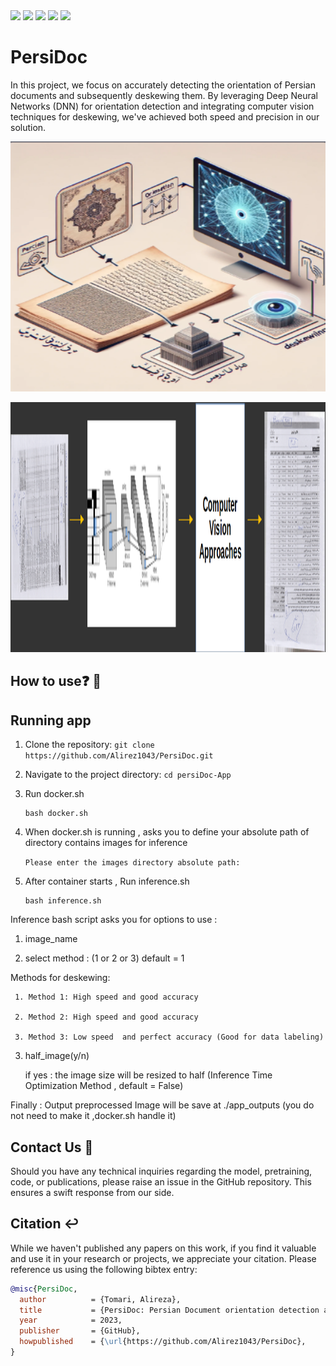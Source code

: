 <span align="center">
    <a href="https://www.tensorflow.org/"><img src="https://img.shields.io/static/v1?label=TensorFlow&message=Official&color=FF6F00&logo=tensorflow"></a>
    <a href="https://pytorch.org/"><img src="https://img.shields.io/static/v1?label=PyTorch&message=Official&color=EE4C2C&logo=pytorch"></a>
    <a href="https://www.tensorflow.org/tfx/guide/serving"><img src="https://img.shields.io/static/v1?label=TensorFlow%20Serving&message=Official&color=FF6F00&logo=tensorflow"></a>
    <a href="https://www.docker.com/"><img src="https://img.shields.io/static/v1?label=Docker&message=Official&color=2496ED&logo=docker"></a>
    <a href="https://flask.palletsprojects.com/en/2.1.x/"><img src="https://img.shields.io/static/v1?label=Flask&message=Official&color=000000&logo=flask"></a>
</span>

# PersiDoc
In this project, we focus on accurately detecting the orientation of Persian documents and subsequently deskewing them. By leveraging Deep Neural Networks (DNN) for orientation detection and integrating computer vision techniques for deskewing, we've achieved both speed and precision in our solution.
<p align="center">
  <img src="https://github.com/Alirez1043/PersiDoc/blob/main/images/Screenshot%20from%202023-11-01%2000-49-44.png" alt="" width="600" height="400">
</p>



<p align="center">
  <img src="https://github.com/Alirez1043/PersiDoc/blob/main/images/Screenshot%20from%202023-11-01%2001-28-00.png" alt="" width="1000" height="400">
</p>


## How to use❓ 🚀

## Running app
1. Clone the repository: `git clone https://github.com/Alirez1043/PersiDoc.git`
2. Navigate to the project directory: `cd persiDoc-App`
3. Run docker.sh
   
   ```
   bash docker.sh
4. When docker.sh is running , asks you to define your absolute path of directory contains images for inference
   
    `Please enter the images directory absolute path: `
5. After container starts , Run inference.sh
   ```
   bash inference.sh
Inference bash script asks you for options to use :

1. image_name

2. select method :  (1 or 2 or 3) default = 1

 Methods for deskewing:
 
     1. Method 1: High speed and good accuracy  
     
     2. Method 2: High speed and good accuracy  
     
     3. Method 3: Low speed  and perfect accuracy (Good for data labeling)

3. half_image(y/n)

    if yes :   the image size will be resized to half (Inference Time Optimization Method , default = False)

Finally :
    Output preprocessed Image will be save at ./app_outputs (you do not need to make it  ,docker.sh handle it)
## Contact Us 🤝

Should you have any technical inquiries regarding the model, pretraining, code, or publications, please raise an issue in the GitHub repository. This ensures a swift response from our side.

## Citation ↩️

While we haven't published any papers on this work, if you find it valuable and use it in your research or projects, we appreciate your citation. Please reference us using the following bibtex entry:

```bibtex
@misc{PersiDoc,
  author          = {Tomari, Alireza},
  title           = {PersiDoc: Persian Document orientation detection and deskewing},
  year            = 2023,
  publisher       = {GitHub},
  howpublished    = {\url{https://github.com/Alirez1043/PersiDoc},
}
